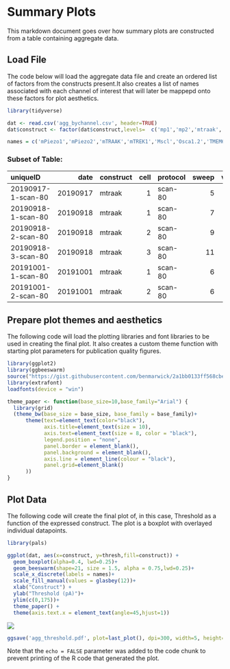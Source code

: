 Summary Plots
================

This markdown document goes over how summary plots are constructed from
a table containing aggregate data.

## Load File

The code below will load the aggregate data file and create an ordered
list of factors from the constructs present.It also creates a list of
names associated with each channel of interest that will later be
mappepd onto these factors for plot aesthetics.

``` r
library(tidyverse)

dat <- read.csv('agg_bychannel.csv', header=TRUE)
dat$construct <- factor(dat$construct,levels=  c('mp1','mp2','mtraak','mtrek1','mscl','osca12','tmem63a','tmem63b','trpa1','trpv4','pkd2l1','yfp'))

names = c('mPiezo1','mPiezo2','mTRAAK','mTREK1','Mscl','Osca1.2','TMEM63a','TMEM63b','TRPA1','TRPV4','PKD2L1','YFP')
```

### Subset of Table:

| uniqueID           |     date | construct | cell | protocol | sweep | velocity | kcant | dkcant | osm |
| :----------------- | -------: | :-------- | ---: | :------- | ----: | -------: | ----: | -----: | --: |
| 20190917-1-scan-80 | 20190917 | mtraak    |    1 | scan-80  |     5 |       40 |  0.82 |   0.05 | 332 |
| 20190918-1-scan-80 | 20190918 | mtraak    |    1 | scan-80  |     7 |       40 |  0.86 |   0.05 |   0 |
| 20190918-2-scan-80 | 20190918 | mtraak    |    2 | scan-80  |     9 |       40 |  0.86 |   0.05 | 318 |
| 20190918-3-scan-80 | 20190918 | mtraak    |    3 | scan-80  |    11 |       40 |  0.75 |   0.04 | 321 |
| 20191001-1-scan-80 | 20191001 | mtraak    |    1 | scan-80  |     6 |       40 |  1.03 |   0.06 | 316 |
| 20191001-2-scan-80 | 20191001 | mtraak    |    2 | scan-80  |     6 |       40 |  1.03 |   0.06 | 318 |

## Prepare plot themes and aesthetics

The following code will load the plotting libraries and font libraries
to be used in creating the final plot. It also creates a custom theme
function with starting plot parameters for publication quality figures.

``` r
library(ggplot2)
library(ggbeeswarm)
source("https://gist.githubusercontent.com/benmarwick/2a1bb0133ff568cbe28d/raw/fb53bd97121f7f9ce947837ef1a4c65a73bffb3f/geom_flat_violin.R")
library(extrafont)
loadfonts(device = "win")

theme_paper <- function(base_size=10,base_family="Arial") {
  library(grid)
  (theme_bw(base_size = base_size, base_family = base_family)+
      theme(text=element_text(color="black"),
            axis.title=element_text(size = 10),
            axis.text=element_text(size = 8, color = "black"),
            legend.position = "none",
            panel.border = element_blank(),
            panel.background = element_blank(),
            axis.line = element_line(colour = "black"),
            panel.grid=element_blank()
      ))
}
```

## Plot Data

The following code will create the final plot of, in this case,
Threshold as a function of the expressed construct. The plot is a
boxplot with overlayed individual datapoints.

``` r
library(pals)

ggplot(dat, aes(x=construct, y=thresh,fill=construct)) +
  geom_boxplot(alpha=0.4, lwd=0.25)+
  geom_beeswarm(shape=21, size = 1.5, alpha = 0.75,lwd=0.25)+
  scale_x_discrete(labels = names)+
  scale_fill_manual(values = glasbey(12))+
  xlab("Construct") +
  ylab("Threshold (pA)")+
  ylim(c(0,175))+
  theme_paper() +
  theme(axis.text.x = element_text(angle=45,hjust=1))
```

![](C:/Users/HAL/afm-ephys/docs/summary_plots_files/figure-gfm/pressure-1.png)<!-- -->

``` r
ggsave('agg_threshold.pdf', plot=last_plot(), dpi=300, width=5, height=3, units= "in", dev=cairo_pdf)
```

Note that the `echo = FALSE` parameter was added to the code chunk to
prevent printing of the R code that generated the plot.

